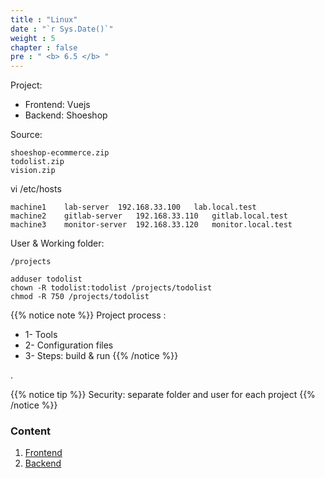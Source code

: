 ```yaml
---
title : "Linux"
date : "`r Sys.Date()`"
weight : 5
chapter : false
pre : " <b> 6.5 </b> "
---
```


Project:
-   Frontend: Vuejs
-   Backend: Shoeshop

Source: 
````
shoeshop-ecommerce.zip
todolist.zip
vision.zip
````
vi /etc/hosts
````
machine1	lab-server	192.168.33.100   lab.local.test
machine2	gitlab-server	192.168.33.110   gitlab.local.test
machine3	monitor-server	192.168.33.120   monitor.local.test
````
User & Working folder:
````
/projects
````

````
adduser todolist
chown -R todolist:todolist /projects/todolist
chmod -R 750 /projects/todolist
````
{{% notice note %}}
Project process :
-   1- Tools
-   2- Configuration files
-   3- Steps: build & run
{{% /notice %}}

.

{{% notice tip %}}
Security:  separate folder and user for each project
{{% /notice %}}
    
### Content

1. [Frontend](6.5.1-frontend/)
1. [Backend](6.5.1-backend/)